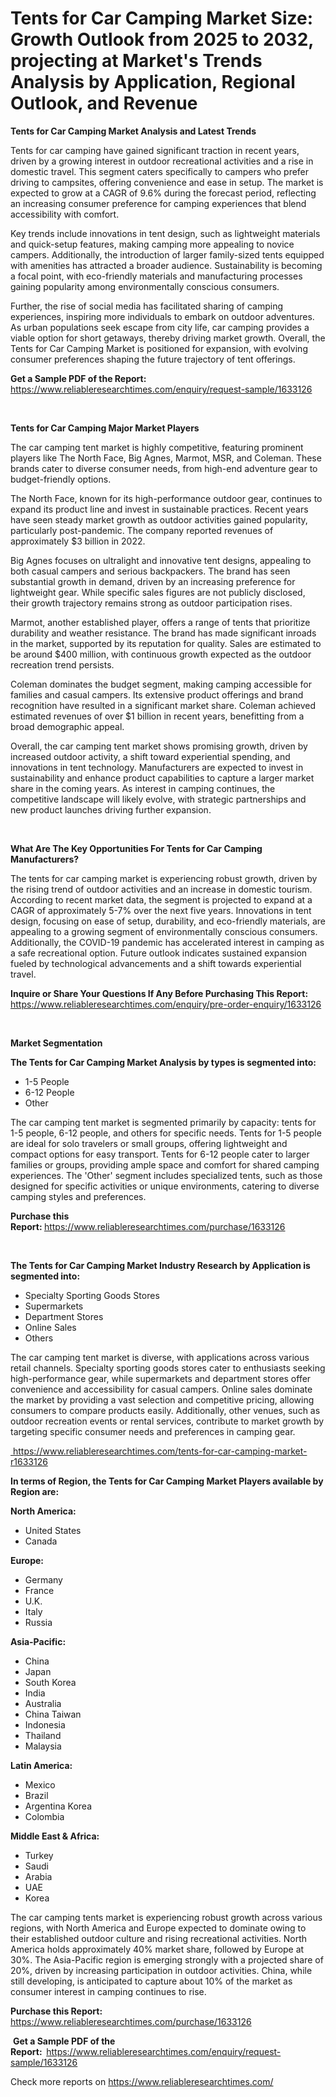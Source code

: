 <p><h1>Tents for Car Camping Market Size: Growth Outlook from 2025 to 2032, projecting at Market's Trends Analysis by Application, Regional Outlook, and Revenue</h1></p><p><strong>Tents for Car Camping Market Analysis and Latest Trends</strong></p>
<p><p>Tents for car camping have gained significant traction in recent years, driven by a growing interest in outdoor recreational activities and a rise in domestic travel. This segment caters specifically to campers who prefer driving to campsites, offering convenience and ease in setup. The market is expected to grow at a CAGR of 9.6% during the forecast period, reflecting an increasing consumer preference for camping experiences that blend accessibility with comfort.</p><p>Key trends include innovations in tent design, such as lightweight materials and quick-setup features, making camping more appealing to novice campers. Additionally, the introduction of larger family-sized tents equipped with amenities has attracted a broader audience. Sustainability is becoming a focal point, with eco-friendly materials and manufacturing processes gaining popularity among environmentally conscious consumers.</p><p>Further, the rise of social media has facilitated sharing of camping experiences, inspiring more individuals to embark on outdoor adventures. As urban populations seek escape from city life, car camping provides a viable option for short getaways, thereby driving market growth. Overall, the Tents for Car Camping Market is positioned for expansion, with evolving consumer preferences shaping the future trajectory of tent offerings.</p></p>
<p><strong>Get a Sample PDF of the Report:&nbsp;</strong> <a href="https://www.reliableresearchtimes.com/enquiry/request-sample/1633126?utm_campaign=2997&utm_medium=2&utm_source=Github&utm_content=ia&utm_term=05042025&utm_id=tents-for-car-camping">https://www.reliableresearchtimes.com/enquiry/request-sample/1633126</a></p>
<p>&nbsp;</p>
<p><strong>Tents for Car Camping Major Market Players</strong></p>
<p><p>The car camping tent market is highly competitive, featuring prominent players like The North Face, Big Agnes, Marmot, MSR, and Coleman. These brands cater to diverse consumer needs, from high-end adventure gear to budget-friendly options.</p><p>The North Face, known for its high-performance outdoor gear, continues to expand its product line and invest in sustainable practices. Recent years have seen steady market growth as outdoor activities gained popularity, particularly post-pandemic. The company reported revenues of approximately $3 billion in 2022.</p><p>Big Agnes focuses on ultralight and innovative tent designs, appealing to both casual campers and serious backpackers. The brand has seen substantial growth in demand, driven by an increasing preference for lightweight gear. While specific sales figures are not publicly disclosed, their growth trajectory remains strong as outdoor participation rises.</p><p>Marmot, another established player, offers a range of tents that prioritize durability and weather resistance. The brand has made significant inroads in the market, supported by its reputation for quality. Sales are estimated to be around $400 million, with continuous growth expected as the outdoor recreation trend persists.</p><p>Coleman dominates the budget segment, making camping accessible for families and casual campers. Its extensive product offerings and brand recognition have resulted in a significant market share. Coleman achieved estimated revenues of over $1 billion in recent years, benefitting from a broad demographic appeal.</p><p>Overall, the car camping tent market shows promising growth, driven by increased outdoor activity, a shift toward experiential spending, and innovations in tent technology. Manufacturers are expected to invest in sustainability and enhance product capabilities to capture a larger market share in the coming years. As interest in camping continues, the competitive landscape will likely evolve, with strategic partnerships and new product launches driving further expansion.</p></p>
<p>&nbsp;</p>
<p><strong>What Are The Key Opportunities For Tents for Car Camping Manufacturers?</strong></p>
<p><p>The tents for car camping market is experiencing robust growth, driven by the rising trend of outdoor activities and an increase in domestic tourism. According to recent market data, the segment is projected to expand at a CAGR of approximately 5-7% over the next five years. Innovations in tent design, focusing on ease of setup, durability, and eco-friendly materials, are appealing to a growing segment of environmentally conscious consumers. Additionally, the COVID-19 pandemic has accelerated interest in camping as a safe recreational option. Future outlook indicates sustained expansion fueled by technological advancements and a shift towards experiential travel.</p></p>
<p><strong>Inquire or Share Your Questions If Any Before Purchasing This Report:</strong> <a href="https://www.reliableresearchtimes.com/enquiry/pre-order-enquiry/1633126?utm_campaign=2997&utm_medium=2&utm_source=Github&utm_content=ia&utm_term=05042025&utm_id=tents-for-car-camping">https://www.reliableresearchtimes.com/enquiry/pre-order-enquiry/1633126</a></p>
<p>&nbsp;</p>
<p><strong>Market Segmentation</strong></p>
<p><strong>The Tents for Car Camping Market Analysis by types is segmented into:</strong></p>
<p><ul><li>1-5 People</li><li>6-12 People</li><li>Other</li></ul></p>
<p><p>The car camping tent market is segmented primarily by capacity: tents for 1-5 people, 6-12 people, and others for specific needs. Tents for 1-5 people are ideal for solo travelers or small groups, offering lightweight and compact options for easy transport. Tents for 6-12 people cater to larger families or groups, providing ample space and comfort for shared camping experiences. The 'Other' segment includes specialized tents, such as those designed for specific activities or unique environments, catering to diverse camping styles and preferences.</p></p>
<p><strong>Purchase this Report:&nbsp;</strong><a href="https://www.reliableresearchtimes.com/purchase/1633126?utm_campaign=2997&utm_medium=2&utm_source=Github&utm_content=ia&utm_term=05042025&utm_id=tents-for-car-camping">https://www.reliableresearchtimes.com/purchase/1633126</a></p>
<p>&nbsp;</p>
<p><strong>The Tents for Car Camping Market Industry Research by Application is segmented into:</strong></p>
<p><ul><li>Specialty Sporting Goods Stores</li><li>Supermarkets</li><li>Department Stores</li><li>Online Sales</li><li>Others</li></ul></p>
<p><p>The car camping tent market is diverse, with applications across various retail channels. Specialty sporting goods stores cater to enthusiasts seeking high-performance gear, while supermarkets and department stores offer convenience and accessibility for casual campers. Online sales dominate the market by providing a vast selection and competitive pricing, allowing consumers to compare products easily. Additionally, other venues, such as outdoor recreation events or rental services, contribute to market growth by targeting specific consumer needs and preferences in camping gear.</p></p>
<p><a href="https://www.reliableresearchtimes.com/tents-for-car-camping-market-r1633126?utm_campaign=2997&utm_medium=2&utm_source=Github&utm_content=ia&utm_term=05042025&utm_id=tents-for-car-camping">&nbsp;https://www.reliableresearchtimes.com/tents-for-car-camping-market-r1633126</a></p>
<p><strong>In terms of Region, the Tents for Car Camping Market Players available by Region are:</strong></p>
<p>
    <p> <strong> North America: </strong>
        <ul>
            <li>United States</li>
            <li>Canada</li>
        </ul>
        </p> 
    <p> <strong> Europe: </strong>
        <ul>
            <li>Germany</li>
            <li>France</li>
            <li>U.K.</li>
            <li>Italy</li>
            <li>Russia</li>
        </ul>
        </p> 
    <p> <strong> Asia-Pacific: </strong>
        <ul>
            <li>China</li>
            <li>Japan</li>
            <li>South Korea</li>
            <li>India</li>
            <li>Australia</li>
            <li>China Taiwan</li>
            <li>Indonesia</li>
            <li>Thailand</li>
            <li>Malaysia</li>
        </ul>
        </p> 
    <p> <strong> Latin America: </strong>
        <ul>
            <li>Mexico</li>
            <li>Brazil</li>
            <li>Argentina Korea</li>
            <li>Colombia</li>
        </ul>
        </p> 
    <p> <strong> Middle East & Africa: </strong>
        <ul>
            <li>Turkey</li>
            <li>Saudi</li>
            <li>Arabia</li>
            <li>UAE</li>
            <li>Korea</li>
        </ul>
    </p>
    </p>
<p><p>The car camping tents market is experiencing robust growth across various regions, with North America and Europe expected to dominate owing to their established outdoor culture and rising recreational activities. North America holds approximately 40% market share, followed by Europe at 30%. The Asia-Pacific region is emerging strongly with a projected share of 20%, driven by increasing participation in outdoor activities. China, while still developing, is anticipated to capture about 10% of the market as consumer interest in camping continues to rise.</p></p>
<p><strong>Purchase this Report: </strong><a href="https://www.reliableresearchtimes.com/purchase/1633126?utm_campaign=2997&utm_medium=2&utm_source=Github&utm_content=ia&utm_term=05042025&utm_id=tents-for-car-camping">https://www.reliableresearchtimes.com/purchase/1633126</a></p>
<p>&nbsp;<strong>Get a Sample PDF of the Report:&nbsp;&nbsp;</strong><a href="https://www.reliableresearchtimes.com/enquiry/request-sample/1633126?utm_campaign=2997&utm_medium=2&utm_source=Github&utm_content=ia&utm_term=05042025&utm_id=tents-for-car-camping">https://www.reliableresearchtimes.com/enquiry/request-sample/1633126</a></p>
<p><strong></strong></p>
<p>Check more reports on <a href="https://www.reliableresearchtimes.com/?utm_campaign=2997&utm_medium=2&utm_source=Github&utm_content=ia&utm_term=05042025&utm_id=tents-for-car-camping">https://www.reliableresearchtimes.com/</a></p>